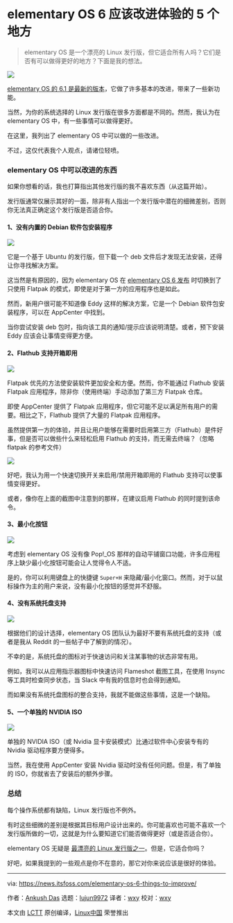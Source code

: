 [#]: subject: "5 Things elementary OS 6 Should Improve for a Better Linux Desktop Experience"
[#]: via: "https://news.itsfoss.com/elementary-os-6-things-to-improve/"
[#]: author: "Ankush Das https://news.itsfoss.com/author/ankush/"
[#]: collector: "lujun9972"
[#]: translator: "wxy"
[#]: reviewer: "wxy"
[#]: publisher: "wxy"
[#]: url: "https://linux.cn/article-14120-1.html"

elementary OS 6 应该改进体验的 5 个地方
======

> elementary OS 是一个漂亮的 Linux 发行版，但它适合所有人吗？它们是否有可以做得更好的地方？下面是我的想法。

![](https://i1.wp.com/news.itsfoss.com/wp-content/uploads/2021/12/elementary-os-opinion.png?w=1200&ssl=1)

[elementary OS 的 6.1 是最新的版本][1]，它做了许多基本的改进，带来了一些新功能。

当然，为你的系统选择的 Linux 发行版在很多方面都是不同的。然而，我认为在 elementary OS 中，有一些事情可以做得更好。

在这里，我列出了 elementary OS 中可以做的一些改进。

不过，这仅代表我个人观点，请诸位轻喷。

### elementary OS 中可以改进的东西

如果你想看的话，我也打算指出其他发行版的我不喜欢东西（从这篇开始）。

发行版通常仅展示其好的一面，除非有人指出一个发行版中潜在的细微差别，否则你无法真正确定这个发行版是否适合你。

#### 1、没有内置的 Debian 软件包安装程序

![][2]

它是一个基于 Ubuntu 的发行版，但下载一个 deb 文件后才发现无法安装，还得让你寻找解决方案。

这当然是有原因的，因为 elementary OS 在 [elementary OS 6 发布][3] 时切换到了只使用 Flatpak 的模式，即使是对于第一方的应用程序也是如此。

然而，新用户很可能不知道像 Eddy 这样的解决方案，它是一个 Debian 软件包安装程序，可以在 AppCenter 中找到。

当你尝试安装 deb 包时，指向该工具的通知/提示应该说明清楚。或者，预下安装 Eddy 应该会让事情变得更方便。

#### 2、Flathub 支持开箱即用

![][4]

Flatpak 优先的方法使安装软件更加安全和方便。然而，你不能通过 Flathub 安装 Flatpak 应用程序，除非你（使用终端）手动添加了第三方 Flatpak 仓库。

即使 AppCenter 提供了 Flatpak 应用程序，但它可能不足以满足所有用户的需要。相比之下，Flathub 提供了大量的 Flatpak 应用程序。

虽然提供第一方的体验，并且让用户能够在需要时启用第三方（Flathub）是件好事，但是否可以做些什么来轻松启用 Flathub 的支持，而无需去终端？（忽略 flatpak 的参考文件）

![][5]

好吧，我认为用一个快速切换开关来启用/禁用开箱即用的 Flathub 支持可以使事情变得更好。

或者，像你在上面的截图中注意到的那样，在建议启用 Flathub 的同时提到该命令。

#### 3、最小化按钮

![][6]

考虑到 elementary OS 没有像 Pop!_OS 那样的自动平铺窗口功能，许多应用程序上缺少最小化按钮可能会让人觉得令人不适。

是的，你可以利用键盘上的快捷键 `Super+H` 来隐藏/最小化窗口。然而，对于以鼠标操作为主的用户来说，没有最小化按钮的感觉并不舒服。

#### 4、没有系统托盘支持

![][7]

根据他们的设计选择，elementary OS 团队认为最好不要有系统托盘的支持（或者是我从 Reddit 的一些帖子中了解到的情况）。

不幸的是，系统托盘的图标对于快速访问和关注某事物的状态非常有用。

例如，我可以从应用指示器图标中快速访问 Flameshot 截图工具，在使用 Insync 等工具时检查同步状态，当 Slack 中有我的信息时也会得到通知。

而如果没有系统托盘图标的整合支持，我就不能做这些事情，这是一个缺陷。

#### 5、一个单独的 NVIDIA ISO

![][8]

单独的 NVIDIA ISO（或 Nvidia 显卡安装模式）比通过软件中心安装专有的 Nvidia 驱动程序要方便得多。

当然，我在使用 AppCenter 安装 Nvidia 驱动时没有任何问题。但是，有了单独的 ISO，你就省去了安装后的额外步骤。

### 总结

每个操作系统都有缺陷，Linux 发行版也不例外。

有时这些细微的差别是根据其目标用户设计出来的。你可能喜欢也可能不喜欢一个发行版所做的一切，这就是为什么要知道它们能否做得更好（或是否适合你）。

elementary OS 无疑是 [最漂亮的 Linux 发行版之一][9]。但是，它适合你吗？

好吧，如果我提到的一些观点是你不在意的，那它对你来说应该是很好的体验。

--------------------------------------------------------------------------------

via: https://news.itsfoss.com/elementary-os-6-things-to-improve/

作者：[Ankush Das][a]
选题：[lujun9972][b]
译者：[wxy](https://github.com/wxy)
校对：[wxy](https://github.com/wxy)

本文由 [LCTT](https://github.com/LCTT/TranslateProject) 原创编译，[Linux中国](https://linux.cn/) 荣誉推出

[a]: https://news.itsfoss.com/author/ankush/
[b]: https://github.com/lujun9972
[1]: https://news.itsfoss.com/elementary-os-6-1-release/
[2]: https://i0.wp.com/news.itsfoss.com/wp-content/uploads/2021/12/Screenshot-from-2021-12-17-12.16.32.png?w=941&ssl=1
[3]: https://news.itsfoss.com/elementary-os-6-release/
[4]: https://i1.wp.com/news.itsfoss.com/wp-content/uploads/2021/12/Screenshot-from-2021-12-17-12.16.01.png?w=942&ssl=1
[5]: https://i0.wp.com/news.itsfoss.com/wp-content/uploads/2021/12/elementary-flathub-add.png?w=964&ssl=1
[6]: https://i1.wp.com/news.itsfoss.com/wp-content/uploads/2021/12/minimize-button-elementary-os.png?w=1015&ssl=1
[7]: https://i0.wp.com/news.itsfoss.com/wp-content/uploads/2021/12/elementary-os-system-tray.png?w=392&ssl=1
[8]: https://i0.wp.com/news.itsfoss.com/wp-content/uploads/2021/12/elementary-os-nvidia-driver.png?w=944&ssl=1
[9]: https://itsfoss.com/beautiful-linux-distributions/

